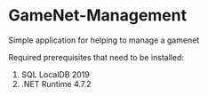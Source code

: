 # GameNet-Management
Simple application for helping to manage a gamenet

Required prerequisites that need to be installed:
1) SQL LocalDB 2019
2) .NET Runtime 4.7.2
